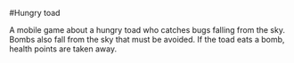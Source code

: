 #Hungry toad

A mobile game about a hungry toad who catches bugs falling from the sky. Bombs also fall from the sky that must be avoided. If the toad eats a bomb, health points are taken away.
